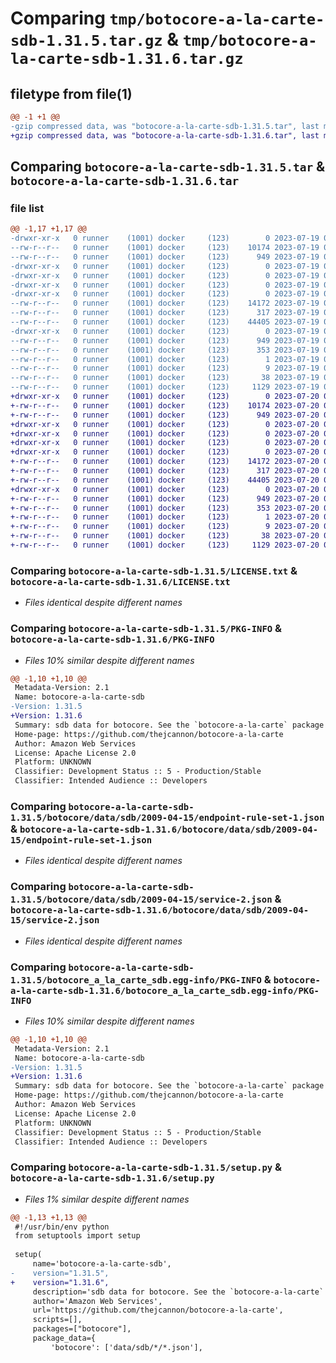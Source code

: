 # Comparing `tmp/botocore-a-la-carte-sdb-1.31.5.tar.gz` & `tmp/botocore-a-la-carte-sdb-1.31.6.tar.gz`

## filetype from file(1)

```diff
@@ -1 +1 @@
-gzip compressed data, was "botocore-a-la-carte-sdb-1.31.5.tar", last modified: Wed Jul 19 02:44:18 2023, max compression
+gzip compressed data, was "botocore-a-la-carte-sdb-1.31.6.tar", last modified: Thu Jul 20 01:20:46 2023, max compression
```

## Comparing `botocore-a-la-carte-sdb-1.31.5.tar` & `botocore-a-la-carte-sdb-1.31.6.tar`

### file list

```diff
@@ -1,17 +1,17 @@
-drwxr-xr-x   0 runner    (1001) docker     (123)        0 2023-07-19 02:44:18.559571 botocore-a-la-carte-sdb-1.31.5/
--rw-r--r--   0 runner    (1001) docker     (123)    10174 2023-07-19 02:44:18.000000 botocore-a-la-carte-sdb-1.31.5/LICENSE.txt
--rw-r--r--   0 runner    (1001) docker     (123)      949 2023-07-19 02:44:18.559571 botocore-a-la-carte-sdb-1.31.5/PKG-INFO
-drwxr-xr-x   0 runner    (1001) docker     (123)        0 2023-07-19 02:44:18.559571 botocore-a-la-carte-sdb-1.31.5/botocore/
-drwxr-xr-x   0 runner    (1001) docker     (123)        0 2023-07-19 02:44:18.559571 botocore-a-la-carte-sdb-1.31.5/botocore/data/
-drwxr-xr-x   0 runner    (1001) docker     (123)        0 2023-07-19 02:44:18.559571 botocore-a-la-carte-sdb-1.31.5/botocore/data/sdb/
-drwxr-xr-x   0 runner    (1001) docker     (123)        0 2023-07-19 02:44:18.559571 botocore-a-la-carte-sdb-1.31.5/botocore/data/sdb/2009-04-15/
--rw-r--r--   0 runner    (1001) docker     (123)    14172 2023-07-19 02:43:32.000000 botocore-a-la-carte-sdb-1.31.5/botocore/data/sdb/2009-04-15/endpoint-rule-set-1.json
--rw-r--r--   0 runner    (1001) docker     (123)      317 2023-07-19 02:43:32.000000 botocore-a-la-carte-sdb-1.31.5/botocore/data/sdb/2009-04-15/paginators-1.json
--rw-r--r--   0 runner    (1001) docker     (123)    44405 2023-07-19 02:43:32.000000 botocore-a-la-carte-sdb-1.31.5/botocore/data/sdb/2009-04-15/service-2.json
-drwxr-xr-x   0 runner    (1001) docker     (123)        0 2023-07-19 02:44:18.559571 botocore-a-la-carte-sdb-1.31.5/botocore_a_la_carte_sdb.egg-info/
--rw-r--r--   0 runner    (1001) docker     (123)      949 2023-07-19 02:44:18.000000 botocore-a-la-carte-sdb-1.31.5/botocore_a_la_carte_sdb.egg-info/PKG-INFO
--rw-r--r--   0 runner    (1001) docker     (123)      353 2023-07-19 02:44:18.000000 botocore-a-la-carte-sdb-1.31.5/botocore_a_la_carte_sdb.egg-info/SOURCES.txt
--rw-r--r--   0 runner    (1001) docker     (123)        1 2023-07-19 02:44:18.000000 botocore-a-la-carte-sdb-1.31.5/botocore_a_la_carte_sdb.egg-info/dependency_links.txt
--rw-r--r--   0 runner    (1001) docker     (123)        9 2023-07-19 02:44:18.000000 botocore-a-la-carte-sdb-1.31.5/botocore_a_la_carte_sdb.egg-info/top_level.txt
--rw-r--r--   0 runner    (1001) docker     (123)       38 2023-07-19 02:44:18.559571 botocore-a-la-carte-sdb-1.31.5/setup.cfg
--rw-r--r--   0 runner    (1001) docker     (123)     1129 2023-07-19 02:44:18.000000 botocore-a-la-carte-sdb-1.31.5/setup.py
+drwxr-xr-x   0 runner    (1001) docker     (123)        0 2023-07-20 01:20:46.862929 botocore-a-la-carte-sdb-1.31.6/
+-rw-r--r--   0 runner    (1001) docker     (123)    10174 2023-07-20 01:20:46.000000 botocore-a-la-carte-sdb-1.31.6/LICENSE.txt
+-rw-r--r--   0 runner    (1001) docker     (123)      949 2023-07-20 01:20:46.862929 botocore-a-la-carte-sdb-1.31.6/PKG-INFO
+drwxr-xr-x   0 runner    (1001) docker     (123)        0 2023-07-20 01:20:46.862929 botocore-a-la-carte-sdb-1.31.6/botocore/
+drwxr-xr-x   0 runner    (1001) docker     (123)        0 2023-07-20 01:20:46.862929 botocore-a-la-carte-sdb-1.31.6/botocore/data/
+drwxr-xr-x   0 runner    (1001) docker     (123)        0 2023-07-20 01:20:46.862929 botocore-a-la-carte-sdb-1.31.6/botocore/data/sdb/
+drwxr-xr-x   0 runner    (1001) docker     (123)        0 2023-07-20 01:20:46.862929 botocore-a-la-carte-sdb-1.31.6/botocore/data/sdb/2009-04-15/
+-rw-r--r--   0 runner    (1001) docker     (123)    14172 2023-07-20 01:19:55.000000 botocore-a-la-carte-sdb-1.31.6/botocore/data/sdb/2009-04-15/endpoint-rule-set-1.json
+-rw-r--r--   0 runner    (1001) docker     (123)      317 2023-07-20 01:19:55.000000 botocore-a-la-carte-sdb-1.31.6/botocore/data/sdb/2009-04-15/paginators-1.json
+-rw-r--r--   0 runner    (1001) docker     (123)    44405 2023-07-20 01:19:55.000000 botocore-a-la-carte-sdb-1.31.6/botocore/data/sdb/2009-04-15/service-2.json
+drwxr-xr-x   0 runner    (1001) docker     (123)        0 2023-07-20 01:20:46.862929 botocore-a-la-carte-sdb-1.31.6/botocore_a_la_carte_sdb.egg-info/
+-rw-r--r--   0 runner    (1001) docker     (123)      949 2023-07-20 01:20:46.000000 botocore-a-la-carte-sdb-1.31.6/botocore_a_la_carte_sdb.egg-info/PKG-INFO
+-rw-r--r--   0 runner    (1001) docker     (123)      353 2023-07-20 01:20:46.000000 botocore-a-la-carte-sdb-1.31.6/botocore_a_la_carte_sdb.egg-info/SOURCES.txt
+-rw-r--r--   0 runner    (1001) docker     (123)        1 2023-07-20 01:20:46.000000 botocore-a-la-carte-sdb-1.31.6/botocore_a_la_carte_sdb.egg-info/dependency_links.txt
+-rw-r--r--   0 runner    (1001) docker     (123)        9 2023-07-20 01:20:46.000000 botocore-a-la-carte-sdb-1.31.6/botocore_a_la_carte_sdb.egg-info/top_level.txt
+-rw-r--r--   0 runner    (1001) docker     (123)       38 2023-07-20 01:20:46.862929 botocore-a-la-carte-sdb-1.31.6/setup.cfg
+-rw-r--r--   0 runner    (1001) docker     (123)     1129 2023-07-20 01:20:46.000000 botocore-a-la-carte-sdb-1.31.6/setup.py
```

### Comparing `botocore-a-la-carte-sdb-1.31.5/LICENSE.txt` & `botocore-a-la-carte-sdb-1.31.6/LICENSE.txt`

 * *Files identical despite different names*

### Comparing `botocore-a-la-carte-sdb-1.31.5/PKG-INFO` & `botocore-a-la-carte-sdb-1.31.6/PKG-INFO`

 * *Files 10% similar despite different names*

```diff
@@ -1,10 +1,10 @@
 Metadata-Version: 2.1
 Name: botocore-a-la-carte-sdb
-Version: 1.31.5
+Version: 1.31.6
 Summary: sdb data for botocore. See the `botocore-a-la-carte` package for more info.
 Home-page: https://github.com/thejcannon/botocore-a-la-carte
 Author: Amazon Web Services
 License: Apache License 2.0
 Platform: UNKNOWN
 Classifier: Development Status :: 5 - Production/Stable
 Classifier: Intended Audience :: Developers
```

### Comparing `botocore-a-la-carte-sdb-1.31.5/botocore/data/sdb/2009-04-15/endpoint-rule-set-1.json` & `botocore-a-la-carte-sdb-1.31.6/botocore/data/sdb/2009-04-15/endpoint-rule-set-1.json`

 * *Files identical despite different names*

### Comparing `botocore-a-la-carte-sdb-1.31.5/botocore/data/sdb/2009-04-15/service-2.json` & `botocore-a-la-carte-sdb-1.31.6/botocore/data/sdb/2009-04-15/service-2.json`

 * *Files identical despite different names*

### Comparing `botocore-a-la-carte-sdb-1.31.5/botocore_a_la_carte_sdb.egg-info/PKG-INFO` & `botocore-a-la-carte-sdb-1.31.6/botocore_a_la_carte_sdb.egg-info/PKG-INFO`

 * *Files 10% similar despite different names*

```diff
@@ -1,10 +1,10 @@
 Metadata-Version: 2.1
 Name: botocore-a-la-carte-sdb
-Version: 1.31.5
+Version: 1.31.6
 Summary: sdb data for botocore. See the `botocore-a-la-carte` package for more info.
 Home-page: https://github.com/thejcannon/botocore-a-la-carte
 Author: Amazon Web Services
 License: Apache License 2.0
 Platform: UNKNOWN
 Classifier: Development Status :: 5 - Production/Stable
 Classifier: Intended Audience :: Developers
```

### Comparing `botocore-a-la-carte-sdb-1.31.5/setup.py` & `botocore-a-la-carte-sdb-1.31.6/setup.py`

 * *Files 1% similar despite different names*

```diff
@@ -1,13 +1,13 @@
 #!/usr/bin/env python
 from setuptools import setup
 
 setup(
     name='botocore-a-la-carte-sdb',
-    version="1.31.5",
+    version="1.31.6",
     description='sdb data for botocore. See the `botocore-a-la-carte` package for more info.',
     author='Amazon Web Services',
     url='https://github.com/thejcannon/botocore-a-la-carte',
     scripts=[],
     packages=["botocore"],
     package_data={
         'botocore': ['data/sdb/*/*.json'],
```

